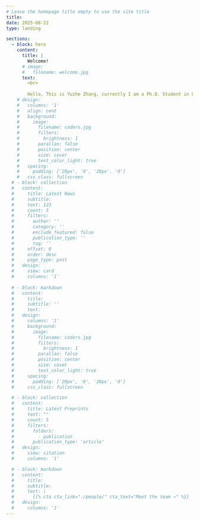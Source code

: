 ```yaml
---
# Leave the homepage title empty to use the site title
title: 
date: 2025-08-22
type: landing

sections:
  - block: hero
    content:
      title: |
        Welcome!
      # image:
      #   filename: welcome.jpg
      text: 
        <br>
        
        Hello, This is Yuzhe Zhang, currently I am a Ph.D. Student in University of Otago.
    # design:
    #   columns: '1'
    #   align: cent
    #   background:
    #     image: 
    #       filename: coders.jpg
    #       filters:
    #         brightness: 1
    #       parallax: false
    #       position: center
    #       size: cover
    #       text_color_light: true
    #   spacing:
    #     padding: ['20px', '0', '20px', '0']
    #   css_class: fullscreen
  # - block: collection
  #   content:
  #     title: Latest News
  #     subtitle: 
  #     text: 123
  #     count: 5
  #     filters:
  #       author: ''
  #       category: ''
  #       exclude_featured: false
  #       publication_type: ''
  #       tag: ''
  #     offset: 0
  #     order: desc
  #     page_type: post
  #   design:
  #     view: card
  #     columns: '1'
  
  # - block: markdown
  #   content:
  #     title:
  #     subtitle: ''
  #     text: 
  #   design:
  #     columns: '1'
  #     background:
  #       image: 
  #         filename: coders.jpg
  #         filters:
  #           brightness: 1
  #         parallax: false
  #         position: center
  #         size: cover
  #         text_color_light: true
  #     spacing:
  #       padding: ['20px', '0', '20px', '0']
  #     css_class: fullscreen

  # - block: collection
  #   content:
  #     title: Latest Preprints
  #     text: ""
  #     count: 5
  #     filters:
  #       folders:
  #         - publication
  #       publication_type: 'article'
  #   design:
  #     view: citation
  #     columns: '1'

  # - block: markdown
  #   content:
  #     title:
  #     subtitle:
  #     text: |
  #       {{% cta cta_link="./people/" cta_text="Meet the team →" %}}
  #   design:
  #     columns: '1'
---
```

